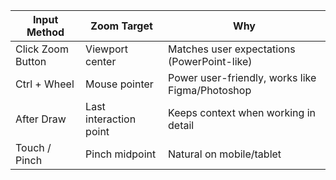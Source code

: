 | Input Method      | Zoom Target            | Why                                             |
| ----------------- | ---------------------- | ----------------------------------------------- |
| Click Zoom Button | Viewport center        | Matches user expectations (PowerPoint-like)     |
| Ctrl + Wheel      | Mouse pointer          | Power user-friendly, works like Figma/Photoshop |
| After Draw        | Last interaction point | Keeps context when working in detail            |
| Touch / Pinch     | Pinch midpoint         | Natural on mobile/tablet                        |
